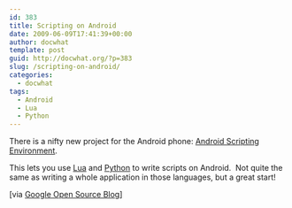 ```yaml
---
id: 383
title: Scripting on Android
date: 2009-06-09T17:41:39+00:00
author: docwhat
template: post
guid: http://docwhat.org/?p=383
slug: /scripting-on-android/
categories:
  - docwhat
tags:
  - Android
  - Lua
  - Python
---
```


There is a nifty new project for the Android phone:
<a href="http://code.google.com/p/android-scripting/">Android Scripting
Environment</a>.

This lets you use <a href="http://lua.org">Lua</a> and
<a href="http://python.org/">Python</a> to write scripts on Android.  Not quite
the same as writing a whole application in those languages, but a great start!

[via <a
href="http://google-opensource.blogspot.com/2009/06/introducing-android-scripting.html">Google
Open Source Blog</a>]

